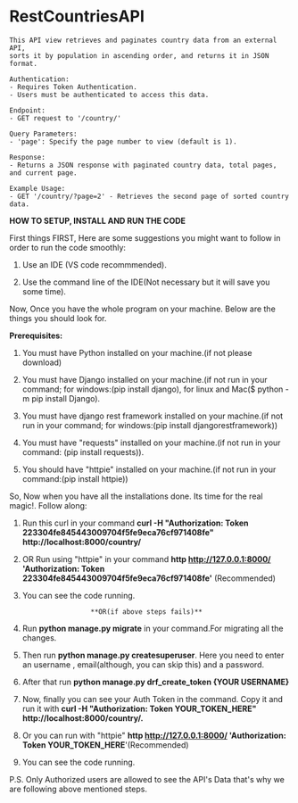 # RestCountriesAPI
    This API view retrieves and paginates country data from an external API,
    sorts it by population in ascending order, and returns it in JSON format.

    Authentication:
    - Requires Token Authentication.
    - Users must be authenticated to access this data.

    Endpoint:
    - GET request to '/country/'

    Query Parameters:
    - 'page': Specify the page number to view (default is 1).
    
    Response:
    - Returns a JSON response with paginated country data, total pages, and current page.

    Example Usage:
    - GET '/country/?page=2' - Retrieves the second page of sorted country data.


****HOW TO SETUP, INSTALL AND RUN THE CODE****

First things FIRST, Here are some suggestions you might want to follow in order to run the code smoothly:

1.  Use an IDE (VS code recommmended).

2.  Use the command line of the IDE(Not necessary but it will save you some time).

Now, Once you have the whole program on your machine. Below are the things you should look for.

**Prerequisites:**


1. You must have Python installed on your machine.(if not please download)

2. You must have Django installed on your machine.(if not run in your command; for windows:(pip install django), for linux 
   and Mac($ python -m pip install Django).

3. You must have django rest framework installed on your machine.(if not run in your command; for windows:(pip install 
   djangorestframework))

4. You must have "requests" installed on your machine.(if not run in your command: (pip install requests)).

5. You should have "httpie" installed on your machine.(if not run in your command:(pip install httpie))

So, Now when you have all the installations done. Its time for the real magic!. Follow along:

1.  Run this curl in your command **curl -H "Authorization: Token 223304fe845443009704f5fe9eca76cf971408fe" 
    http://localhost:8000/country/**

2.  OR Run using "httpie" in your command **http  http://127.0.0.1:8000/ 'Authorization: Token 
    223304fe845443009704f5fe9eca76cf971408fe'** (Recommended)

3.  You can see the code running.

                         **OR(if above steps fails)**

1.  Run **python manage.py migrate** in your command.For migrating all the changes.

2.  Then run **python manage.py createsuperuser**. Here you need to enter an username , email(although, you can skip this) 
    and a password.

3.  After that run **python manage.py drf_create_token {YOUR USERNAME}**

4.  Now, finally you can see your Auth Token in the command. Copy it and run it with **curl -H "Authorization: Token 
    YOUR_TOKEN_HERE" http://localhost:8000/country/.**
 
5.  Or you can run with "httpie" **http  http://127.0.0.1:8000/ 'Authorization: Token YOUR_TOKEN_HERE**'(Recommended)

6.  You can see the code running.


P.S. Only Authorized users are allowed to see the API's Data that's why we are following above mentioned steps.
